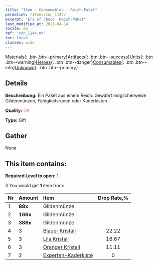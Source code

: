 ```yaml
---
title: "Item - Consumables - Reich-Paket"
permalink: /Items/con_1144/
excerpt: "Era of Chaos  Reich-Paket"
last_modified_at: 2021-04-14
locale: de
ref: "con_1144.md"
toc: false
classes: wide
---
```

 [Materials](/de/Items/){: .btn .btn--primary}[Artifacts](/de/Items/Artifacts/){: .btn .btn--success}[Units](/de/Items/Units/){: .btn .btn--warning}[Heroes](/de/Items/Heroes/){: .btn .btn--danger}[Consumables](/de/Items/Consumables/){: .btn .btn--info}[Unknown](/de/Items/Unknown/){: .btn .btn--primary}

## Details
 **Beschreibung:** Ein Paket aus einem Reich. Gewährt möglicherweise Gildenmünzen, Fähigkeitsrunen oder Kaderkisten.

 **Quality:** <span style="color: #DA70D6">OK</span>

 **Type:** Gift

## Gather

  None

## This item contains:

 **Required Level to open:** 1

 3 You would get **1** item  from:

  | Nr | Amount |     Item    | Drop Rate,% |
  |:---|:-------|:------------|:---------:|
  | 1 |  **88x** | Gildenmünze |  | 22.22 | 
  | 2 |  **166x** | Gildenmünze |  | 16.67 | 
  | 3 |  **388x** | Gildenmünze |  | 11.11 | 
  | 4 | 3 | [Blauer Kristall](/de/Items/con_716/) | 22.22 | 
  | 5 | 3 | [Lila Kristall](/de/Items/con_720/) | 16.67 | 
  | 6 | 3 | [Oranger Kristall](/de/Items/con_730/) | 11.11 | 
  | 7 | 2 | [Experten-Kaderkiste](/de/Items/con_770/) | 0 | 
